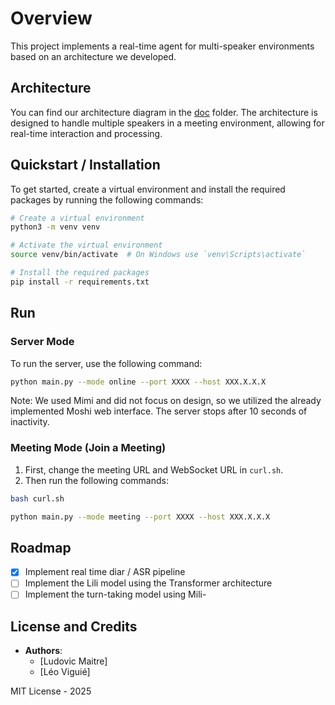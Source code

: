 # Overview

This project implements a real-time agent for multi-speaker environments based on an architecture we developed.

## Architecture

You can find our architecture diagram in the [doc](https://github.com/LilioOfficial/realtime-multi-speaker-interaction/tree/master/doc) folder. The architecture is designed to handle multiple speakers in a meeting environment, allowing for real-time interaction and processing.


## Quickstart / Installation

To get started, create a virtual environment and install the required packages by running the following commands:

```bash
# Create a virtual environment
python3 -m venv venv

# Activate the virtual environment
source venv/bin/activate  # On Windows use `venv\Scripts\activate`

# Install the required packages
pip install -r requirements.txt
```

## Run 

### Server Mode

To run the server, use the following command:

```bash
python main.py --mode online --port XXXX --host XXX.X.X.X
```

Note: We used Mimi and did not focus on design, so we utilized the already implemented Moshi web interface. The server stops after 10 seconds of inactivity.

### Meeting Mode (Join a Meeting)

1. First, change the meeting URL and WebSocket URL in `curl.sh`.
2. Then run the following commands:

```bash
bash curl.sh

python main.py --mode meeting --port XXXX --host XXX.X.X.X
```

## Roadmap
- [x] Implement real time diar / ASR pipeline
- [ ] Implement the Lili model using the Transformer architecture
- [ ] Implement the turn-taking model using Mili-

## License and Credits

- **Authors**: 
  - [Ludovic Maitre]
  - [Léo Viguié]

MIT License - 2025
